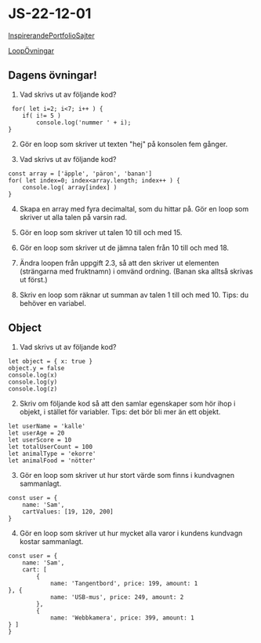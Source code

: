 # JS-22-12-01

[InspirerandePortfolioSajter](https://dev.to/ruppysuppy/7-developer-portfolio-for-inspiration-4no7)

[LoopÖvningar](https://www.freecodecamp.org/news/how-to-loop-through-an-array-in-javascript-js-iterate-tutorial/)


## Dagens övningar!

1. Vad skrivs ut av följande kod?
```
 for( let i=2; i<7; i++ ) {
    if( i!= 5 )
        console.log('nummer ' + i);
}
```
2. Gör en loop som skriver ut texten "hej" på konsolen fem gånger.

3. Vad skrivs ut av följande kod?
```
const array = ['äpple', 'päron', 'banan']
for( let index=0; index<array.length; index++ ) {
    console.log( array[index] )
}
```
4.  Skapa en array med fyra decimaltal, som du hittar på. Gör en loop som skriver ut alla talen på varsin rad.

5. Gör en loop som skriver ut talen 10 till och med 15.

6. Gör en loop som skriver ut de jämna talen från 10 till och med 18.

7. Ändra loopen från uppgift 2.3, så att den skriver ut elementen (strängarna med fruktnamn) i omvänd ordning. (Banan ska alltså skrivas ut först.)

8. Skriv en loop som räknar ut summan av talen 1 till och med 10. Tips: du behöver en variabel.

## Object

1. Vad skrivs ut av följande kod?
```
let object = { x: true }
object.y = false
console.log(x)
console.log(y)
console.log(z)
```
2. Skriv om följande kod så att den samlar egenskaper som hör ihop i objekt, i stället för variabler. Tips: det bör bli mer än ett objekt.
```
let userName = 'kalle'
let userAge = 20
let userScore = 10
let totalUserCount = 100
let animalType = 'ekorre'
let animalFood = 'nötter'
```
3. Gör en loop som skriver ut hur stort värde som finns i kundvagnen sammanlagt.
```
const user = {
    name: 'Sam',
    cartValues: [19, 120, 200]
}
```
4. Gör en loop som skriver ut hur mycket alla varor i kundens kundvagn kostar sammanlagt.
```
const user = {
    name: 'Sam',
    cart: [
        {
            name: 'Tangentbord', price: 199, amount: 1
}, {
            name: 'USB-mus', price: 249, amount: 2
        },
        {
            name: 'Webbkamera', price: 399, amount: 1
} ]
}
```
